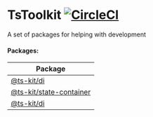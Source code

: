 # TsToolkit [![CircleCI](https://circleci.com/gh/deebloo/ts-kit.svg?style=svg)](https://circleci.com/gh/deebloo/ts-kit)

A set of packages for helping with development

#### Packages:

| Package                                             |
| --------------------------------------------------- |
| [@ts-kit/di](packages/di)                           |
| [@ts-kit/state-container](packages/state-container) |
| [@ts-kit/di](packages/type-utils)                   |
